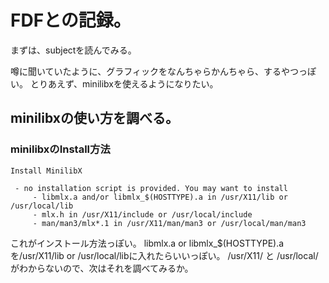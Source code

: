 # FDFとの記録。
まずは、subjectを読んでみる。

噂に聞いていたように、グラフィックをなんちゃらかんちゃら、するやつっぽい。
とりあえず、minilibxを使えるようになりたい。

## minilibxの使い方を調べる。
### minilibxのInstall方法
```
Install MinilibX

 - no installation script is provided. You may want to install
     - libmlx.a and/or libmlx_$(HOSTTYPE).a in /usr/X11/lib or /usr/local/lib
     - mlx.h in /usr/X11/include or /usr/local/include
     - man/man3/mlx*.1 in /usr/X11/man/man3 or /usr/local/man/man3
```
これがインストール方法っぽい。
libmlx.a or libmlx_$(HOSTTYPE).aを/usr/X11/lib or /usr/local/libに入れたらいいっぽい。
/usr/X11/ と /usr/local/ がわからないので、次はそれを調べてみるか。
